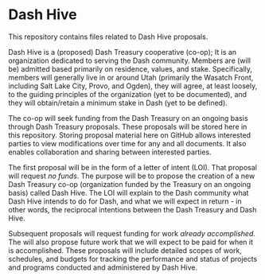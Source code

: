 # Dash Hive

This repository contains files related to Dash Hive proposals.

Dash Hive is a (proposed) Dash Treasury cooperative (co-op); It is an organization dedicated to serving the Dash community.  Members are (will be) admitted based primarily on residence, values, and stake.  Specifically, members will generally live in or around Utah (primarily the Wasatch Front, including Salt Lake City, Provo, and Ogden), they will agree, at least loosely, to the guiding principles of the organization (yet to be documented), and they will obtain/retain a minimum stake in Dash (yet to be defined).

The co-op will seek funding from the Dash Treasury on an ongoing basis through Dash Treasury proposals.  These proposals will be stored here in this repository.  Storing proposal material here on GitHub allows interested parties to view modifications over time for any and all documents.  It also enables collaboration and sharing between interested parties.

The first proposal will be in the form of a letter of intent (LOI).  That proposal will request *no funds*.  The purpose will be to propose the creation of a new Dash Treasury co-op (organization funded by the Treasury on an ongoing basis) called Dash Hive.  The LOI will explain to the Dash community what Dash Hive intends to do for Dash, and what we will expect in return - in other words, the reciprocal intentions between the Dash Treasury and Dash Hive.  

Subsequent proposals will request funding for work *already accomplished*.  The will also propose future work that we will expect to be paid for when it is accomplished.  These proposals will include detailed scopes of work, schedules, and budgets for tracking the performance and status of projects and programs conducted and administered by Dash Hive.
